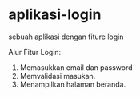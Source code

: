 # aplikasi-login
sebuah aplikasi dengan fiture login

Alur Fitur Login:
1. Memasukkan email dan password
2. Memvalidasi masukan.
3. Menampilkan halaman beranda.
